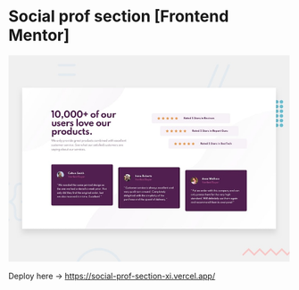 # Social prof section [Frontend Mentor]

![Design preview for the Social proof section coding challenge](./design/desktop-preview.jpg)

Deploy here -> https://social-prof-section-xi.vercel.app/
